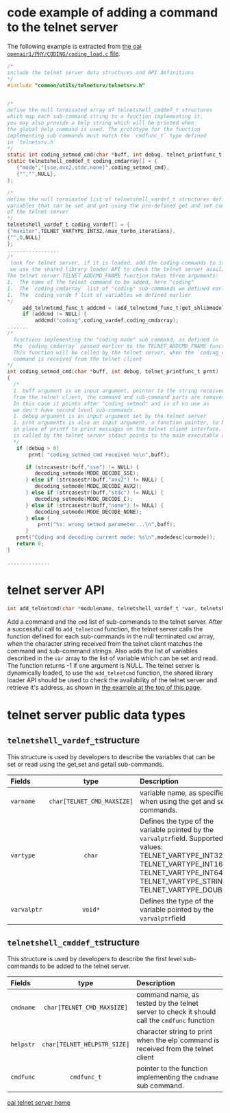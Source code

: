 # code example of adding a command to the telnet server

The following example is extracted from [the oai `openair1/PHY/CODING/coding_load.c` file](https://gitlab.eurecom.fr/oai/openairinterface5g/blob/develop/openair1/PHY/CODING/coding_load.c).

```c
/*
include the telnet server data structures and API definitions
*/
#include "common/utils/telnetsrv/telnetsrv.h"


/*
define the null terminated array of telnetshell_cmddef_t structures
which map each sub-command string to a function implementing it.
you may also provide a help string which will be printed when
the global help command is used. The prototype for the function
implementing sub commands must match the `cmdfunc_t` type defined
in `telnetsrv.h`
*/
static int coding_setmod_cmd(char *buff, int debug, telnet_printfunc_t prnt);
static telnetshell_cmddef_t coding_cmdarray[] = {
   {"mode","[sse,avx2,stdc,none]",coding_setmod_cmd},
   {"","",NULL},
};

/*
define the null terminated list of telnetshell_vardef_t structures defining the
variables that can be set and get using the pre-defined get and set command
of the telnet server
*/
telnetshell_vardef_t coding_vardef[] = {
{"maxiter",TELNET_VARTYPE_INT32,&max_turbo_iterations},
{"",0,NULL}
};
.................
/*
 look for telnet server, if it is loaded, add the coding commands to it
 we use the shared library loader API to check the telnet server availibility
The telnet server TELNET_ADDCMD_FNAME function takes three arguments:
1.  The name of the telnet command to be added, here "coding"
1.  The `coding_cmdarray` list of "coding" sub-commands we defined earlier
1.  The `coding_varde f`list of variables we defined earlier
*/
     add_telnetcmd_func_t addcmd = (add_telnetcmd_func_t)get_shlibmodule_fptr("telnetsrv", TELNET_ADDCMD_FNAME);
     if (addcmd != NULL) {
         addcmd("coding",coding_vardef,coding_cmdarray);
.......
/*
  functions implementing the "coding mode" sub command, as defined in
  the `coding_cmdarray` passed earlier to the TELNET_ADDCMD_FNAME function.
  This function will be called by the telnet server, when the `coding_cmdarray`
  command is received from the telnet client
*/
int coding_setmod_cmd(char *buff, int debug, telnet_printfunc_t prnt)
{
  /*
  1. buff argument is an input argument, pointer to the string received
  from the telnet client, the command and sub-command parts are removed
  In this case it points after "coding setmod" and is of no use as
  we don't have second level sub-commands.
  1. debug argument is an input argument set by the telnet server
  1. prnt arguments is also an input argument, a function pointer, to be used
  in place of printf to print messages on the telnet client interface. As this function
  is called by the telnet server stdout points to the main executable console,
  */
   if (debug > 0)
       prnt( "coding_setmod_cmd received %s\n",buff);

      if (strcasestr(buff,"sse") != NULL) {
         decoding_setmode(MODE_DECODE_SSE);
      } else if (strcasestr(buff,"avx2") != NULL) {
         decoding_setmode(MODE_DECODE_AVX2);
      } else if (strcasestr(buff,"stdc") != NULL) {
         decoding_setmode(MODE_DECODE_C);
      } else if (strcasestr(buff,"none") != NULL) {
         decoding_setmode(MODE_DECODE_NONE);
      } else {
          prnt("%s: wrong setmod parameter...\n",buff);
      }
   prnt("Coding and decoding current mode: %s\n",modedesc[curmode]);
   return 0;
}

..............

```
# telnet server API

```c
int add_telnetcmd(char *modulename, telnetshell_vardef_t *var, telnetshell_cmddef_t *cmd)
```
Add a command and the `cmd` list of sub-commands to the telnet server. After a successful call to `add_telnetcmd` function, the telnet server calls the function defined for each sub-commands in the null terminated `cmd` array, when the character string received from the telnet client matches the command and sub-command strings.
Also adds the list of variables described in the `var` array to the list of variable which can be set and read.
The function returns -1 if one argument is NULL.
The telnet server is dynamically loaded, to use  the `add_telnetcmd` function, the shared library loader API should be used to check the availability of the telnet server and retrieve it's address, as shown in [the example at the top of this page](telnetaddcmd.md#code-example-of-adding-a-command-to-the-telnet-server).

# telnet server public data types
## `telnetshell_vardef_t`structure
 This structure is used by developers to describe the variables that can be set or read using the get,set and getall sub-commands.

| Fields     | type |Description                                                       |
|:-----------|:------:|:-----------------------|
| `varname`    | `char[TELNET_CMD_MAXSIZE]`  | variable name, as specified when using the get and set commands. |
| `vartype`     | `char` |  Defines the type of the variable pointed by the `varvalptr`field. Supported values: TELNET_VARTYPE_INT32  TELNET_VARTYPE_INT16 TELNET_VARTYPE_INT64  TELNET_VARTYPE_STRING   TELNET_VARTYPE_DOUBLE |
| `varvalptr`     | `void*` |  Defines the type of the variable pointed by the `varvalptr`field |

## `telnetshell_cmddef_t`structure
 This structure is used by developers to describe the first level sub-commands to be added to the telnet server.

| Fields     | type |Description                                                       |
|:-----------|:------:|:-----------------------|
| `cmdname`    | `char[TELNET_CMD_MAXSIZE]`  | command name, as tested by the telnet server to check it should call the `cmdfunc` function  |
| `helpstr`     | `char[TELNET_HELPSTR_SIZE]` |  character string to print when the elp`command is received from the telnet client |
| `cmdfunc`     | `cmdfunc_t` |  pointer to the function implementing the `cmdname` sub command. |

[oai telnet server home](telnetsrv.md)
